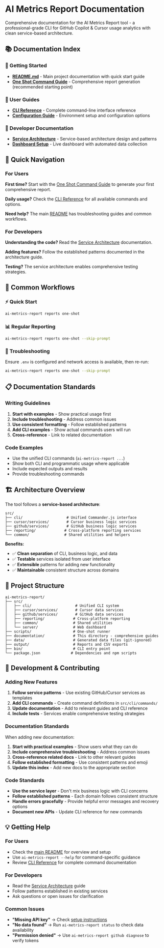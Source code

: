 # AI Metrics Report Documentation

Comprehensive documentation for the AI Metrics Report tool - a professional-grade CLI for GitHub Copilot & Cursor usage analytics with clean service-based architecture.

## 📚 Documentation Index

### 🚀 Getting Started
- **[README.md](../README.md)** - Main project documentation with quick start guide
- **[One Shot Command Guide](one-shot-command.md)** - Comprehensive report generation (recommended starting point)

### 📖 User Guides  
- **[CLI Reference](CLI_REFERENCE.md)** - Complete command-line interface reference
- **[Configuration Guide](CONFIGURATION.md)** - Environment setup and configuration options

### 🔧 Developer Documentation
- **[Service Architecture](SERVICE_ARCHITECTURE.md)** - Service-based architecture design and patterns
- **[Dashboard Setup](DASHBOARD_SETUP.md)** - Live dashboard with automated data collection

## 🎯 Quick Navigation

### For Users
**First time?** Start with the [One Shot Command Guide](one-shot-command.md) to generate your first comprehensive report.

**Daily usage?** Check the [CLI Reference](CLI_REFERENCE.md) for all available commands and options.

**Need help?** The main [README](../README.md) has troubleshooting guides and common workflows.

### For Developers
**Understanding the code?** Read the [Service Architecture](SERVICE_ARCHITECTURE.md) documentation.

**Adding features?** Follow the established patterns documented in the architecture guide.

**Testing?** The service architecture enables comprehensive testing strategies.

## 🔄 Common Workflows

### ⚡ Quick Start
```bash
ai-metrics-report reports one-shot
```

### 📊 Regular Reporting
```bash
ai-metrics-report reports one-shot --skip-prompt
```

### 🔧 Troubleshooting
Ensure `.env` is configured and network access is available, then re-run:
```bash
ai-metrics-report reports one-shot --skip-prompt
```

## 📋 Documentation Standards

### Writing Guidelines
1. **Start with examples** - Show practical usage first
2. **Include troubleshooting** - Address common issues
3. **Use consistent formatting** - Follow established patterns  
4. **Add CLI examples** - Show actual commands users will run
5. **Cross-reference** - Link to related documentation

### Code Examples
- Use the unified CLI commands (`ai-metrics-report ...`)
- Show both CLI and programmatic usage where applicable
- Include expected outputs and results
- Provide troubleshooting commands

## 🏗️ Architecture Overview

The tool follows a **service-based architecture**:

```
src/
├── cli/                    # Unified Commander.js interface
├── cursor/services/        # Cursor business logic services  
├── github/services/        # GitHub business logic services
├── reporting/             # Cross-platform reporting services
└── common/                # Shared utilities and helpers
```

**Benefits:**
- ✅ **Clean separation** of CLI, business logic, and data
- ✅ **Testable** services isolated from user interface
- ✅ **Extensible** patterns for adding new functionality  
- ✅ **Maintainable** consistent structure across domains

## 📁 Project Structure

```
ai-metrics-report/
├── src/
│   ├── cli/                    # Unified CLI system
│   ├── cursor/services/        # Cursor data services
│   ├── github/services/        # GitHub data services  
│   ├── reporting/             # Cross-platform reporting
│   ├── common/                # Shared utilities
│   └── server/                # Web dashboard
├── scripts/                   # One-shot runner
├── documentation/             # This directory - comprehensive guides
├── data/                      # Generated data files (git-ignored)
├── output/                    # Reports and CSV exports
├── bin/                       # CLI entry point
└── package.json              # Dependencies and npm scripts
```

## 🚧 Development & Contributing

### Adding New Features
1. **Follow service patterns** - Use existing GitHub/Cursor services as templates
2. **Add CLI commands** - Create command definitions in `src/cli/commands/`
3. **Update documentation** - Add to relevant guides and CLI reference
4. **Include tests** - Services enable comprehensive testing strategies

### Documentation Standards
When adding new documentation:
1. **Start with practical examples** - Show users what they can do
2. **Include comprehensive troubleshooting** - Address common issues
3. **Cross-reference related docs** - Link to other relevant guides
4. **Follow established formatting** - Use consistent patterns and emoji
5. **Update this index** - Add new docs to the appropriate section

### Code Standards
- **Use the service layer** - Don't mix business logic with CLI concerns
- **Follow established patterns** - Each domain follows consistent structure
- **Handle errors gracefully** - Provide helpful error messages and recovery options
- **Document new APIs** - Update CLI reference for new commands

## 💡 Getting Help

### For Users
- Check the [main README](../README.md) for overview and setup
- Use `ai-metrics-report --help` for command-specific guidance
- Review [CLI Reference](CLI_REFERENCE.md) for complete command documentation

### For Developers  
- Read the [Service Architecture](SERVICE_ARCHITECTURE.md) guide
- Follow patterns established in existing services
- Ask questions or open issues for clarification

### Common Issues
- **"Missing API key"** → Check [setup instructions](../README.md#setup--configuration) 
- **"No data found"** → Run `ai-metrics-report status` to check data availability
- **"Permission denied"** → Use `ai-metrics-report github diagnose` to verify tokens
